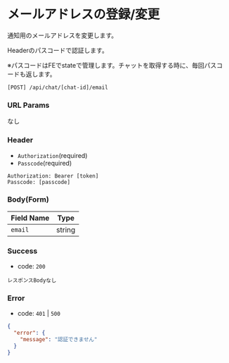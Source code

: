 # メールアドレスの登録/変更

通知用のメールアドレスを変更します。

Headerのパスコードで認証します。

※パスコードはFEでstateで管理します。チャットを取得する時に、毎回パスコードも返します。

```
[POST] /api/chat/[chat-id]/email
```

### URL Params

なし

### Header

- `Authorization`(required)
- `Passcode`(required)

```text
Authorization: Bearer [token]
Passcode: [passcode]
```

### Body(Form)

| Field Name | Type   | 
|------------|--------|
| `email`    | string |

### Success

- code: `200`

```text
レスポンスBodyなし
```

### Error

- code: `401` | `500`

```json
{
  "error": {
    "message": "認証できません"
  }
}
```
